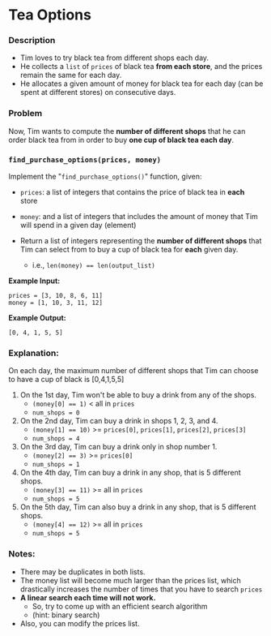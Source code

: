 # Tea Options


### Description
- Tim loves to try black tea from different shops each day. 
- He collects a `list` of `prices` of black tea **from each store**, and the prices remain the same for each day. 
- He allocates a given amount of money for black tea for each day (can be spent at different stores) on consecutive days. 

### Problem
Now, Tim wants to compute the **number of different shops** that he can order black tea from
in order to buy **one cup of black tea each day**. 

### `find_purchase_options(prices, money)`
Implement the "`find_purchase_options()`" function, given:
- `prices`: a list of integers that contains the price of black tea in **each** store 
- `money`: and a list of integers that includes the amount of money that Tim will spend in a given day (element) 

- Return a list of integers representing the **number of different shops** that 
Tim can select from to buy a cup of black tea for **each** given day.
  - i.e., `len(money) == len(output_list)`
 

**Example Input:**
```
prices = [3, 10, 8, 6, 11]
money = [1, 10, 3, 11, 12]
```

**Example Output:**
``` 
[0, 4, 1, 5, 5]
```

### Explanation:
On each day, the maximum number of different shops that Tim can choose to have a cup of black is  [0,4,1,5,5]
1. On the 1st day, Tim won't be able to buy a drink from any of the shops.
   - `(money[0] == 1)` < all in `prices`
   - `num_shops = 0`
2. On the 2nd day, Tim can buy a drink in shops 1, 2, 3, and 4.
   - `(money[1] == 10)` >= `prices[0]`, `prices[1]`, `prices[2]`, `prices[3]`
   - `num_shops = 4`
3. On the 3rd day, Tim can buy a drink only in shop number 1.
   - `(money[2] == 3)` >= `prices[0]`
   - `num_shops = 1`
4. On the 4th day, Tim can buy a drink in any shop, that is 5 different shops.
   - `(money[3] == 11)` >= all in `prices`
   - `num_shops = 5`
5. On the 5th day, Tim can also buy a drink in any shop, that is 5 different shops.
   - `(money[4] == 12)` >= all in `prices`
   - `num_shops = 5`

    
### Notes:
- There may be duplicates in both lists.
- The money list will become much larger than the prices list, which drastically increases
the number of times that you have to search `prices`
- **A linear search each time will not work.** 
  - So, try to come up with an efficient search algorithm 
  - (hint: binary search) 
- Also, you can modify the prices list.
